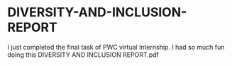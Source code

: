 # DIVERSITY-AND-INCLUSION-REPORT
I just completed the final task of PWC virtual Internship. I had so much fun doing this
DIVERSITY AND INCLUSION REPORT.pdf
